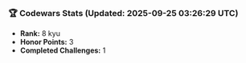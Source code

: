 ### 🏆 Codewars Stats (Updated: 2025-09-25 03:26:29 UTC)

- **Rank:** 8 kyu
- **Honor Points:** 3
- **Completed Challenges:** 1
